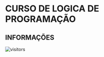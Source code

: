 # CURSO DE LOGICA DE PROGRAMAÇÃO

## INFORMAÇÕES

![visitors](https://visitor-badge.glitch.me/badge?page_id=Devgeeknerd.curso-de-logica-de-programacao "Total de Visitas")
